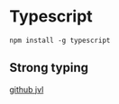 # Typescript

`npm install -g typescript`

## Strong typing

[github jvl](https://github.com/jvlcode/typescript-course-2024/tree/main)
